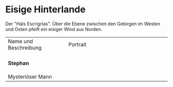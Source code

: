 # Eisige Hinterlande

Der "Hals Escrigrias". Über die Ebene zwischen den Gebirgen im Westen und Osten pfeift ein eisiger Wind aus Norden.

<table>
<tr><td>Name und Beschreibung</td><td width="300">Portrait</td></tr>
<tr><td><h4>Stephan</h4> Mysteriöser Mann</td><td><img src="stephan.png" alt="" /></td></tr>
</table>